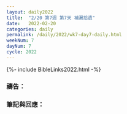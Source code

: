 ```yaml
---
layout: daily2022
title:  "2/20 第7週 第7天 補漏拾遺"
date:   2022-02-20
categories: daily
permalink: /daily/2022/wk7-day7-daily.html
weekNum: 7
dayNum: 7
cycle: 2022
---
```


{%- include BibleLinks2022.html -%}

### 禱告：

### 筆記與回應：
